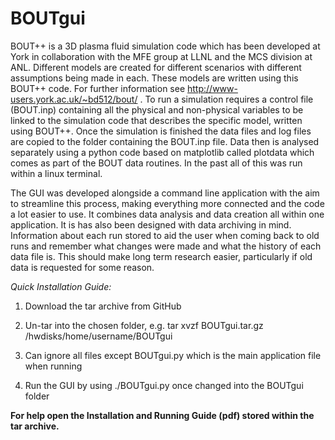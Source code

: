 # BOUTgui
BOUT++ is a 3D plasma fluid simulation code which has been developed at York in collaboration with the MFE group at LLNL and the MCS division at ANL. Different models are created for different scenarios with different assumptions being made in each. These models are written using this BOUT++ code. For further information see http://www-users.york.ac.uk/~bd512/bout/ . To run a simulation requires a control file (BOUT.inp) containing all the physical and non-physical variables to be linked to the simulation code that describes the specific model, written using BOUT++. Once the simulation is finished the data files and log files are copied to the folder containing the BOUT.inp file. Data then is analysed separately using a python code based on matplotlib called plotdata which comes as part of the BOUT data routines. In the past all of this was run within a linux terminal. 

The GUI was developed alongside a command line application with the aim to streamline this process, making everything more connected and the code a lot easier to use. It combines data analysis and data creation all within one application. It is has also been designed with data archiving in mind. Information about each run stored to aid the user when coming back to old runs and remember what changes were made and what the history of each data file is. This should make long term research easier, particularly if old data is requested for some reason. 

*Quick Installation Guide:*

1) Download the tar archive from GitHub

2) Un-tar into the chosen folder, e.g. tar xvzf BOUTgui.tar.gz /hwdisks/home/username/BOUTgui

3) Can ignore all files except BOUTgui.py which is the main application file when running

4) Run the GUI by using ./BOUTgui.py once changed into the BOUTgui folder

**For help open the Installation and Running Guide (pdf) stored within the tar archive.**


